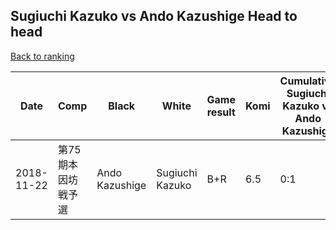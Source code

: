 ## Sugiuchi Kazuko vs Ando Kazushige Head to head

[Back to ranking](../../index.md)




| **Date** | **Comp** | **Black** | **White** | **Game result** | **Komi** | **Cumulative Sugiuchi Kazuko vs Ando Kazushige** | **Sugiuchi Kazuko streak** | **Ando Kazushige streak** | 
| --- | --- | --- | --- | --- | --- | --- | --- | --- |
| 2018-11-22 | 第75期本因坊戦予選 | Ando Kazushige | Sugiuchi Kazuko | B+R | 6.5 | 0:1 | 0 | 1 |




